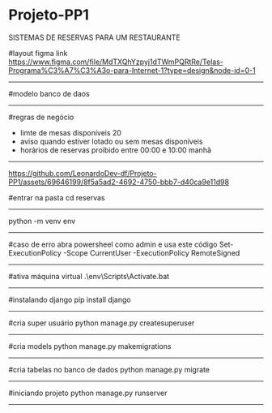 # Projeto-PP1

SISTEMAS DE RESERVAS PARA UM RESTAURANTE

#layout figma link 
https://www.figma.com/file/MdTXQhYzpyj1dTWmPQRtRe/Telas-Programa%C3%A7%C3%A3o-para-Internet-1?type=design&node-id=0-1
_____________________________________________________________________________
#modelo banco de daos

_____________________________________________________________________________

#regras de negócio
* limte de mesas disponíveis 20
* aviso quando estiver lotado ou sem mesas disponíveis
* horários de reservas proibido entre 00:00 e 10:00 manhã
_____________________________________________________________________________
https://github.com/LeonardoDev-df/Projeto-PP1/assets/69646199/8f5a5ad2-4692-4750-bbb7-d40ca9e11d98

#entrar na pasta
cd reservas
_____________________________________________________________________________

python -m venv env
_____________________________________________________________________________

#caso de erro abra powersheel como admin e usa este código
Set-ExecutionPolicy -Scope CurrentUser -ExecutionPolicy RemoteSigned
_____________________________________________________________________________

#ativa máquina virtual
.\env\Scripts\Activate\.bat
_____________________________________________________________________________

#instalando django
 pip install django
_____________________________________________________________________________

#cria super usuário
python manage.py createsuperuser
_____________________________________________________________________________

#cria models
python manage.py makemigrations
_____________________________________________________________________________

#cria tabelas no banco de dados
python manage.py migrate
_____________________________________________________________________________

#iniciando projeto
python manage.py runserver
_____________________________________________________________________________

